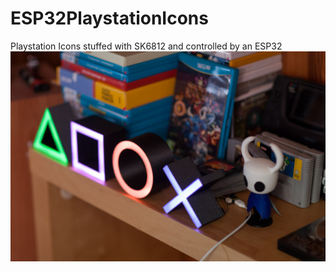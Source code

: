 # ESP32PlaystationIcons
Playstation Icons stuffed with SK6812 and controlled by an ESP32
![result](img_6885.jpg)
